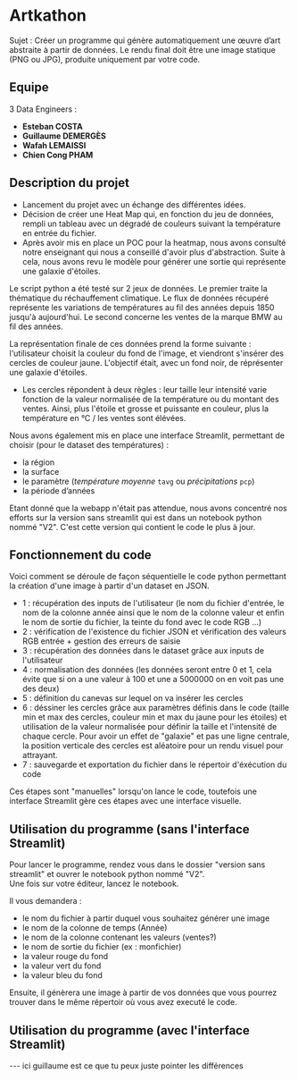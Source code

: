 # Artkathon
  Sujet : Créer un programme qui génère automatiquement une œuvre d’art abstraite à partir de données. Le rendu final doit être une image statique (PNG ou JPG), produite uniquement par votre code.
## Equipe
3 Data Engineers :
- **Esteban COSTA**
- **Guillaume DEMERGÈS**
- **Wafah LEMAISSI**
- **Chien Cong PHAM**
    
## Description du projet
- Lancement du projet avec un échange des différentes idées. 
- Décision de créer une Heat Map qui, en fonction du jeu de données, rempli un tableau avec un dégradé de couleurs suivant la température en entrée du fichier.
- Après avoir mis en place un POC pour la heatmap, nous avons consulté notre enseignant qui nous a conseillé d'avoir plus d'abstraction. Suite à cela, nous avons revu le modèle pour générer une sortie qui représente une galaxie d'étoiles.

Le script python a été testé sur 2 jeux de données. Le premier traite la thématique du réchauffement climatique. Le flux de données récupéré représente les variations de températures au fil des années depuis 1850 jusqu'à aujourd'hui. Le second concerne les ventes de la marque BMW au fil des années.

La représentation finale de ces données prend la forme suivante : l'utilisateur choisit la couleur du fond de l'image, et viendront s'insérer des cercles de couleur jaune.
L'objectif était, avec un fond noir, de réprésenter une galaxie d'étoiles. 
- Les cercles répondent à deux règles : leur taille leur intensité varie fonction de la valeur normalisée de la température ou du montant des ventes. Ainsi, plus l'étoile et grosse et puissante en couleur, plus la température en °C / les ventes sont élévées. 

Nous avons également mis en place une interface Streamlit, permettant de choisir (pour le dataset des températures) :
- la région
- la surface 
- le paramètre (*température moyenne* `tavg` ou *précipitations* `pcp`)
- la période d’années

Etant donné que la webapp n'était pas attendue, nous avons concentré nos efforts sur la version sans streamlit qui est dans un notebook python nommé "V2". C'est cette version qui contient le code le plus à jour.

## Fonctionnement du code
Voici comment se déroule de façon séquentielle le code python permettant la création d'une image à partir d'un dataset en JSON. 

- 1 : récupération des inputs de l'utilisateur (le nom du fichier d'entrée, le nom de la colonne année ainsi que le nom de la colonne valeur et enfin le nom de sortie du fichier, la teinte du fond avec le code RGB ...)
- 2 : vérification de l'existence du fichier JSON et vérification des valeurs RGB entrée + gestion des erreurs de saisie 
- 3 : récupération des données dans le dataset grâce aux inputs de l'utilisateur
- 4 : normalisation des données (les données seront entre 0 et 1, cela évite que si on a une valeur à 100 et une a 5000000 on en voit pas une des deux)
- 5 : définition du canevas sur lequel on va insérer les cercles
- 6 : déssiner les cercles grâce aux paramètres définis dans le code (taille min et max des cercles, couleur min et max du jaune pour les étoiles) et utilisation de la valeur normalisée pour définir la taille et l'intensité de chaque cercle. Pour avoir un effet de "galaxie" et pas une ligne centrale, la position verticale des cercles est aléatoire pour un rendu visuel pour attrayant.
- 7 : sauvegarde et exportation du fichier dans le répertoir d'éxécution du code

Ces étapes sont "manuelles" lorsqu'on lance le code, toutefois une interface Streamlit gère ces étapes avec une interface visuelle. 

## Utilisation du programme (sans l'interface Streamlit)
Pour lancer le programme, rendez vous dans le dossier "version sans streamlit" et ouvrer le notebook python nommé "V2".  
Une fois sur votre éditeur, lancez le notebook. 

Il vous demandera : 
- le nom du fichier à partir duquel vous souhaitez générer une image
- le nom de la colonne de temps (Année)
- le nom de la colonne contenant les valeurs (ventes?)
- le nom de sortie du fichier (ex : monfichier)
- la valeur rouge du fond
- la valeur vert du fond
- la valeur bleu du fond

Ensuite, il génèrera une image à partir de vos données que vous pourrez trouver dans le même répertoir où vous avez executé le code. 



## Utilisation du programme (avec l'interface Streamlit)
--- ici guillaume est ce que tu peux juste pointer les différences
